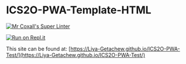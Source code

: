 # ICS2O-PWA-Template-HTML

[![Mr Coxall's Super Linter](https://github.com/Liya-Getachew/ICS2O-PWA-Test/workflows/Mr%20Coxall's%20Super%20Linter/badge.svg)](https://github.com/Liya-Getachew/ICS2O-PWA-Test/actions)

[![Run on Repl.it](https://repl.it/badge/github/Liya-Getachew/ICS2O-PWA-Test)](https://repl.it/github/Liya-Getachew/ICS2O-PWA-Test)

This site can be found at: [https://Liya-Getachew.github.io/ICS2O-PWA-Test/](https://Liya-Getachew.github.io/ICS2O-PWA-Test/)
